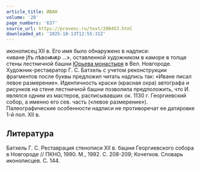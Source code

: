 ```yaml
---
article_title: ИВАН
volume: '20'
page_numbers: '637'
source_url: https://pravenc.ru/text/200453.html
downloaded_at: '2025-10-13T12:55:31Z'
---
```


иконописец XII в. Его имя было обнаружено в надписи: «<span class="cu">иване</span> <span class="cu">jл҃ъ</span> <span class="cu">лѣвоѭѭр</span> ...», оставленной художником в каморе в толще стены лестничной башни [Юрьева монастыря](<https://pravenc.ru/text/Юрьев монастырь.html>) в Вел. Новгороде. Художник-реставратор Г. С. Батхель с учетом реконструкции фрагментов после буквы предложил читать надпись так: «Иване писал левое размерение». Идентичность краски (красная охра) автографа и рисунков на стене лестничной башни позволила предположить, что И. являлся одним из мастеров, расписывавших ок. 1130 г. Георгиевский собор, а именно его сев. часть («левое размерение»). Палеографические особенности надписи не противоречат ее датировке 1-й пол. XII в.

## Литература

Батхель Г. С. Реставрация стенописи XII в. башни Георгиевского собора в Новгороде // ПКНО, 1990. М., 1992. С. 208-209; Кочетков. Словарь иконописцев. С. 144.
